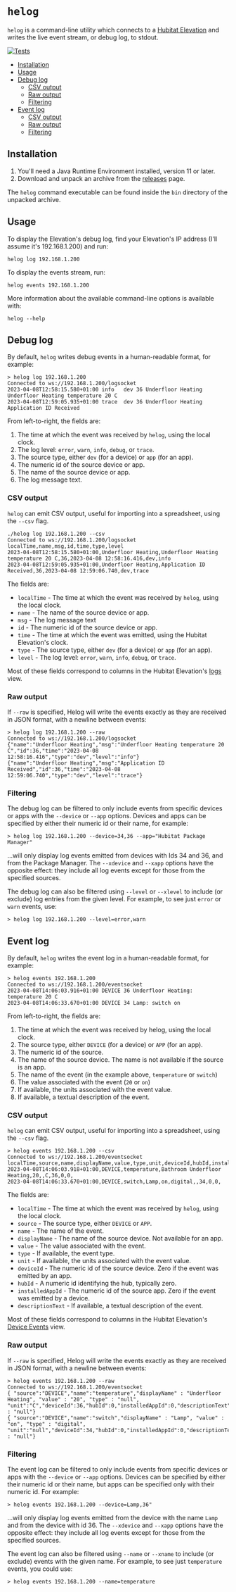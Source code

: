 # `helog`

`helog` is a command-line utility which connects to a [Hubitat Elevation](https://hubitat.com/) and writes the live event stream, or debug log, to stdout.

[![Tests](https://github.com/ianparkinson/helog/actions/workflows/check.yml/badge.svg)](https://github.com/ianparkinson/helog/actions/workflows/check.yml?event=push)

* [Installation](#installation)
* [Usage](#usage)
* [Debug log](#debug-log)
  * [CSV output](#csv-output)
  * [Raw output](#raw-output)
  * [Filtering](#filtering)
* [Event log](#event-log)
    * [CSV output](#csv-output-1)
    * [Raw output](#raw-output-1)
    * [Filtering](#filtering-1)

## Installation

1. You'll need a Java Runtime Environment installed, version 11 or later.
1. Download and unpack an archive from the [releases](https://github.com/ianparkinson/helog/releases) page.

The `helog` command executable can be found inside the `bin` directory of the unpacked archive.

## Usage

To display the Elevation's debug log, find your Elevation's IP address (I'll assume it's 192.168.1.200) and run:

`helog log 192.168.1.200`

To display the events stream, run:

`helog events 192.168.1.200`

More information about the available command-line options is available with:

`helog --help`

## Debug log

By default, `helog` writes debug events in a human-readable format, for example:

```
> helog log 192.168.1.200
Connected to ws://192.168.1.200/logsocket
2023-04-08T12:58:15.580+01:00 info   dev 36 Underfloor Heating  Underfloor Heating temperature 20 C
2023-04-08T12:59:05.935+01:00 trace  dev 36 Underfloor Heating  Application ID Received
```

From left-to-right, the fields are:

1. The time at which the event was received by `helog`, using the local clock.
2. The log level: `error`, `warn`, `info`, `debug`, or `trace`.
3. The source type, either `dev` (for a device) or `app` (for an app).
4. The numeric id of the source device or app.
5. The name of the source device or app.
6. The log message text.

### CSV output

`helog` can emit CSV output, useful for importing into a spreadsheet, using the `--csv` flag.

```
./helog log 192.168.1.200 --csv
Connected to ws://192.168.1.200/logsocket
localTime,name,msg,id,time,type,level
2023-04-08T12:58:15.580+01:00,Underfloor Heating,Underfloor Heating temperature 20 C,36,2023-04-08 12:58:16.416,dev,info
2023-04-08T12:59:05.935+01:00,Underfloor Heating,Application ID Received,36,2023-04-08 12:59:06.740,dev,trace
```

The fields are:
* `localTime` - The time at which the event was received by `helog`, using the local clock.
* `name` - The name of the source device or app.
* `msg` - The log message text
* `id` - The numeric id of the source device or app.
* `time` - The time at which the event was emitted, using the Hubitat Elevation's clock.
* `type` - The source type, either `dev` (for a device) or `app` (for an app).
* `level` - The log level: `error`, `warn`, `info`, `debug`, or `trace`.

Most of these fields correspond to columns in the Hubitat Elevation's [logs](
https://docs2.hubitat.com/en/user-interface/advanced-features/logs) view.

### Raw output

If `--raw` is specified, Helog will write the events exactly as they are received in JSON format, with a newline
between events:

```
> helog log 192.168.1.200 --raw
Connected to ws://192.168.1.200/logsocket
{"name":"Underfloor Heating","msg":"Underfloor Heating temperature 20 C","id":36,"time":"2023-04-08 12:58:16.416","type":"dev","level":"info"}
{"name":"Underfloor Heating","msg":"Application ID Received","id":36,"time":"2023-04-08 12:59:06.740","type":"dev","level":"trace"}
```

### Filtering

The debug log can be filtered to only include events from specific devices or apps with the `--device` or `--app`
options. Devices and apps can be specified by either their numeric id or their name, for example:

```
> helog log 192.168.1.200 --device=34,36 --app="Hubitat Package Manager"
```

...will only display log events emitted from devices with Ids 34 and 36, and from the Package Manager. The `--xdevice`
and `--xapp` options have the opposite effect: they include all log events except for those from the
specified sources.

The debug log can also be filtered using `--level` or `--xlevel` to include (or exclude) log entries from the given
level. For example, to see just `error` or `warn` events, use:

```
> helog log 192.168.1.200 --level=error,warn
```

## Event log

By default, `helog` writes the event log in a human-readable format, for example:

```
> helog events 192.168.1.200
Connected to ws://192.168.1.200/eventsocket
2023-04-08T14:06:03.916+01:00 DEVICE 36 Underfloor Heating: temperature 20 C
2023-04-08T14:06:33.670+01:00 DEVICE 34 Lamp: switch on
```

From left-to-right, the fields are:

1. The time at which the event was received by helog, using the local clock.
2. The source type, either `DEVICE` (for a device) or `APP` (for an app).
3. The numeric id of the source.
4. The name of the source device. The name is not available if the source is an app.
5. The name of the event (in the example above, `temperature` or `switch`)
6. The value associated with the event (`20` or `on`)
7. If available, the units associated with the event value.
8. If available, a textual description of the event.

### CSV output

`helog` can emit CSV output, useful for importing into a spreadsheet, using the `--csv` flag.

```
> helog events 192.168.1.200 --csv
Connected to ws://192.168.1.200/eventsocket
localTime,source,name,displayName,value,type,unit,deviceId,hubId,installedAppId,descriptionText
2023-04-08T14:06:03.918+01:00,DEVICE,temperature,Bathroom Underfloor Heating,20,,C,36,0,0,
2023-04-08T14:06:33.670+01:00,DEVICE,switch,Lamp,on,digital,,34,0,0,
```

The fields are:
* `localTime` - The time at which the event was received by `helog`, using the local clock.
* `source` - The source type, either `DEVICE` or `APP`.
* `name` - The name of the event.
* `displayName` - The name of the source device. Not available for an app.
* `value` - The value associated with the event.
* `type` - If available, the event type.
* `unit` - If available, the units associated with the event value.
* `deviceId` - The numeric id of the source device. Zero if the event was emitted by an app.
* `hubId` - A numeric id identifying the hub, typically zero.
* `installedAppId` - The numeric id of the source app. Zero if the event was emitted by a device.
* `descriptionText` - If available, a textual description of the event.

Most of these fields correspond to columns in the Hubitat Elevation's [Device Events](
https://docs2.hubitat.com/user-interface/devices/device-events) view.

### Raw output

If `--raw` is specified, Helog will write the events exactly as they are received in JSON format, with a newline
between events:

```
> helog events 192.168.1.200 --raw
Connected to ws://192.168.1.200/eventsocket
{ "source":"DEVICE","name":"temperature","displayName" : "Underfloor Heating", "value" : "20", "type" : "null", "unit":"C","deviceId":36,"hubId":0,"installedAppId":0,"descriptionText" : "null"}
{ "source":"DEVICE","name":"switch","displayName" : "Lamp", "value" : "on", "type" : "digital", "unit":"null","deviceId":34,"hubId":0,"installedAppId":0,"descriptionText" : "null"}
```

### Filtering

The event log can be filtered to only include events from specific devices or apps with the `--device` or `--app`
options. Devices can be specified by either their numeric id or their name, but apps can be specified only with
their numeric id. For example:

```
> helog events 192.168.1.200 --device=Lamp,36"
```

...will only display log events emitted from the device with the name `Lamp` and from the device with id 36.
The `--xdevice` and `--xapp` options have the opposite effect: they include all log events except for those from
the specified sources.

The event log can also be filtered using `--name` or `--xname` to include (or exclude) events with the given
name. For example, to see just `temperature` events, you could use:

```
> helog events 192.168.1.200 --name=temperature
```